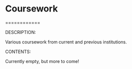 # Coursework
============

DESCRIPTION:  

Various coursework from current and previous institutions.

CONTENTS:  

Currently empty, but more to come!

